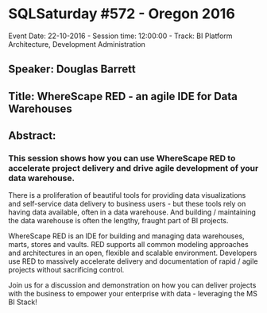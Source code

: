 # SQLSaturday #572 - Oregon 2016
Event Date: 22-10-2016 - Session time: 12:00:00 - Track: BI Platform Architecture, Development  Administration
## Speaker: Douglas Barrett
## Title: WhereScape RED - an agile IDE for Data Warehouses
## Abstract:
### This session shows how you can use WhereScape RED  to accelerate project delivery and drive agile development of your data warehouse.

There is a proliferation of beautiful tools for providing data visualizations and self-service data delivery to business users - but these tools rely on having data available, often in a data warehouse.  And building / maintaining the data warehouse is often the lengthy, fraught part of BI projects.  

WhereScape RED is an IDE for building and managing data warehouses, marts, stores and vaults.  RED supports all common modeling approaches and architectures in an open, flexible and scalable environment.  Developers use RED to massively accelerate delivery and documentation of rapid / agile projects without sacrificing control.  

Join us for a discussion and demonstration on how you can deliver projects with the business to empower your enterprise with data - leveraging the MS BI Stack!
